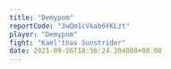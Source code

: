```yaml
---
title: "Demypom"
reportCode: "3wQm1cVkab6YKLzt"
player: "Demypom"
fight: "Kael'thas Sunstrider"
date: 2021-09-26T18:56:24.204000+00:00
---
```

